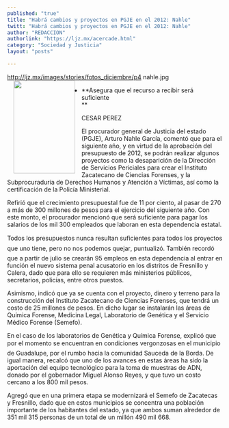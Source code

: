 ```yaml
---
published: "true"
title: "Habrá cambios y proyectos en PGJE en el 2012: Nahle"
twitt: "Habrá cambios y proyectos en PGJE en el 2012: Nahle"
author: "REDACCION"
authorlink: "https://ljz.mx/acercade.html"
category: "Sociedad y Justicia"
layout: "posts"

---
```

http://ljz.mx/images/stories/fotos_diciembre/p4 nahle.jpg
<img src="http://ljz.mx/images/stories/fotos_diciembre/p4 nahle.jpg" border="0" width="144" height="217" style="margin-left: 15px; margin-right: 15px; float: left;" />

*   **Asegura que el recurso a recibir será suficiente  
    **


  CESAR PEREZ



  El procurador general de Justicia del estado (PGJE), Arturo Nahle García, comentó que para el siguiente año, y en virtud de la aprobación del presupuesto de 2012, se podrán realizar algunos proyectos como la desaparición de la Dirección de Servicios Periciales para crear el Instituto Zacatecano de Ciencias Forenses, y la Subprocuraduría de Derechos Humanos y Atención a Víctimas, así como la certificación de la Policía Ministerial.



  Refirió que el crecimiento presupuestal fue de 11 por ciento, al pasar de 270 a más de 300 millones de pesos para el ejercicio del siguiente año. Con este monto, el procurador mencionó que será suficiente para pagar los salarios de los mil 300 empleados que laboran en esta dependencia estatal.



  Todos los presupuestos nunca resultan suficientes para todos los proyectos que uno tiene, pero no nos podemos quejar, puntualizó. También recordó que a partir de julio se crearán 95 empleos en esta dependencia al entrar en función el nuevo sistema penal acusatorio en los distritos de Fresnillo y Calera, dado que para ello se requieren más ministerios públicos, secretarios, policías, entre otros puestos.



  Asimismo, indicó que ya se cuenta con el proyecto, dinero y terreno para la construcción del Instituto Zacatecano de Ciencias Forenses, que tendrá un costo de 25 millones de pesos. En dicho lugar se instalarán las áreas de Química Forense, Medicina Legal, Laboratorio de Genética y el Servicio Médico Forense (Semefo).



  En el caso de los laboratorios de Genética y Química Forense, explicó que por el momento se encuentran en condiciones vergonzosas en el municipio de Guadalupe, por el rumbo hacia la comunidad Sauceda de la Borda. De igual manera, recalcó que uno de los avances en estas áreas ha sido la aportación del equipo tecnológico para la toma de muestras de ADN, donado por el gobernador Miguel Alonso Reyes, y que tuvo un costo cercano a los 800 mil pesos.



  Agregó que en una primera etapa se modernizará el Semefo de Zacatecas y Fresnillo, dado que en estos municipios se concentra una población importante de los habitantes del estado, ya que ambos suman alrededor de 351 mil 315 personas de un total de un millón 490 mil 668.


